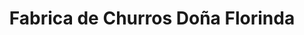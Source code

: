 ---
title: "Fabrica de Churros Doña Florinda"
url: /los-molles/fabrica-de-churros-dona-florinda/
shop: panadería
---